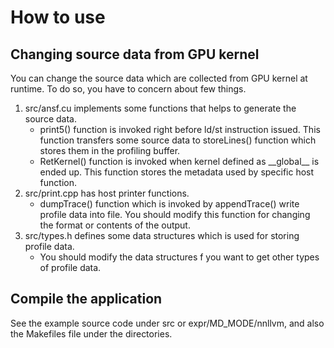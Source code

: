 # How to use

## Changing source data from GPU kernel
You can change the source data which are collected from GPU kernel at runtime.
To do so, you have to concern about few things.
1. src/ansf.cu implements some functions that helps to generate the source data.
    - print5() function is invoked right before ld/st instruction issued.
    This function transfers some source data to storeLines() function which stores them in the profiling buffer.
    - RetKernel() function is invoked when kernel defined as \_\_global\_\_ is ended up.
    This function stores the metadata used by specific host function.
2. src/print.cpp has host printer functions.
    - dumpTrace() function which is invoked by appendTrace() write profile data into file.
    You should modify this function for changing the format or contents of the output.
3. src/types.h defines some data structures which is used for storing profile data.
    - You should modify the data structures f you want to get other types of profile data.

## Compile the application
See the example source code under src or expr/MD\_MODE/nnllvm, and also the Makefiles file under the directories.
